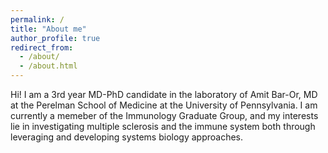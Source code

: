 ```yaml
---
permalink: /
title: "About me"
author_profile: true
redirect_from: 
  - /about/
  - /about.html
---
```


Hi! I am a 3rd year MD-PhD candidate in the laboratory of Amit Bar-Or, MD at the Perelman School of Medicine at the University of Pennsylvania. I am currently a memeber of the Immunology Graduate Group, and my interests lie in investigating multiple sclerosis and the immune system both through leveraging and developing systems biology approaches.
